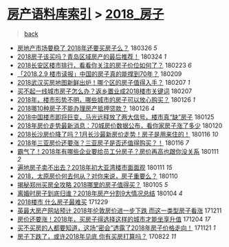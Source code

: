 [房产语料库索引](../../README.md)  > [2018_房子](2018_房子.md)
====
> [back](../README.md)

- [房地产市场要稳了 2018年还要买房子么？](http://jkwz.applinzi.com/ittc/7084841181701997575.html#%E6%88%BF%E5%9C%B0%E4%BA%A7%E5%B8%82%E5%9C%BA%E8%A6%81%E7%A8%B3%E4%BA%86+2018%E5%B9%B4%E8%BF%98%E8%A6%81%E4%B9%B0%E6%88%BF%E5%AD%90%E4%B9%88%EF%BC%9F) 180326 *5* 
- [2018房子该买吗？青岛区域房产的最后推荐！](http://jkwz.applinzi.com/ittc/7083996591889581072.html#2018%E6%88%BF%E5%AD%90%E8%AF%A5%E4%B9%B0%E5%90%97%EF%BC%9F%E9%9D%92%E5%B2%9B%E5%8C%BA%E5%9F%9F%E6%88%BF%E4%BA%A7%E7%9A%84%E6%9C%80%E5%90%8E%E6%8E%A8%E8%8D%90%EF%BC%81) 180324 *1* 
- [2018长安区楼市排行，看看你关注的房子价位如何了？](http://jkwz.applinzi.com/ittc/7073214459864941585.html#2018%E9%95%BF%E5%AE%89%E5%8C%BA%E6%A5%BC%E5%B8%82%E6%8E%92%E8%A1%8C%EF%BC%8C%E7%9C%8B%E7%9C%8B%E4%BD%A0%E5%85%B3%E6%B3%A8%E7%9A%84%E6%88%BF%E5%AD%90%E4%BB%B7%E4%BD%8D%E5%A6%82%E4%BD%95%E4%BA%86%EF%BC%9F) 180223 *6* 
- [「2018.2.9 楼市读报」中国的房子真的能撑到70年？](http://jkwz.applinzi.com/ittc/7068071367155385350.html#%E3%80%8C2018.2.9+%E6%A5%BC%E5%B8%82%E8%AF%BB%E6%8A%A5%E3%80%8D%E4%B8%AD%E5%9B%BD%E7%9A%84%E6%88%BF%E5%AD%90%E7%9C%9F%E7%9A%84%E8%83%BD%E6%92%91%E5%88%B070%E5%B9%B4%EF%BC%9F) 180209  
- [2018武汉买房地图新鲜出炉！哪个区的房子值得入手？](http://jkwz.applinzi.com/ittc/7067298062676788240.html#2018%E6%AD%A6%E6%B1%89%E4%B9%B0%E6%88%BF%E5%9C%B0%E5%9B%BE%E6%96%B0%E9%B2%9C%E5%87%BA%E7%82%89%EF%BC%81%E5%93%AA%E4%B8%AA%E5%8C%BA%E7%9A%84%E6%88%BF%E5%AD%90%E5%80%BC%E5%BE%97%E5%85%A5%E6%89%8B%EF%BC%9F) 180207 *1* 
- [买不起一线城市房子怎么办？返乡置业成2018楼市关键词](http://jkwz.applinzi.com/ittc/7067051676710470662.html#%E4%B9%B0%E4%B8%8D%E8%B5%B7%E4%B8%80%E7%BA%BF%E5%9F%8E%E5%B8%82%E6%88%BF%E5%AD%90%E6%80%8E%E4%B9%88%E5%8A%9E%EF%BC%9F%E8%BF%94%E4%B9%A1%E7%BD%AE%E4%B8%9A%E6%88%902018%E6%A5%BC%E5%B8%82%E5%85%B3%E9%94%AE%E8%AF%8D) 180207  
- [2018年，楼市形势不明，哪些城市的房子可以放心购买？](http://jkwz.applinzi.com/ittc/7063014336295863312.html#2018%E5%B9%B4%EF%BC%8C%E6%A5%BC%E5%B8%82%E5%BD%A2%E5%8A%BF%E4%B8%8D%E6%98%8E%EF%BC%8C%E5%93%AA%E4%BA%9B%E5%9F%8E%E5%B8%82%E7%9A%84%E6%88%BF%E5%AD%90%E5%8F%AF%E4%BB%A5%E6%94%BE%E5%BF%83%E8%B4%AD%E4%B9%B0%EF%BC%9F) 180126 *1* 
- [2018哪10种房子不能办理房产抵押贷款？](http://jkwz.applinzi.com/ittc/7062902501718623248.html#2018%E5%93%AA10%E7%A7%8D%E6%88%BF%E5%AD%90%E4%B8%8D%E8%83%BD%E5%8A%9E%E7%90%86%E6%88%BF%E4%BA%A7%E6%8A%B5%E6%8A%BC%E8%B4%B7%E6%AC%BE%EF%BC%9F) 180126 *4* 
- [2018中国楼市即将巨变，马光远释放了两大信号，楼市真“缺”房子](http://jkwz.applinzi.com/ittc/7062339739418362897.html#2018%E4%B8%AD%E5%9B%BD%E6%A5%BC%E5%B8%82%E5%8D%B3%E5%B0%86%E5%B7%A8%E5%8F%98%EF%BC%8C%E9%A9%AC%E5%85%89%E8%BF%9C%E9%87%8A%E6%94%BE%E4%BA%86%E4%B8%A4%E5%A4%A7%E4%BF%A1%E5%8F%B7%EF%BC%8C%E6%A5%BC%E5%B8%82%E7%9C%9F%E2%80%9C%E7%BC%BA%E2%80%9D%E6%88%BF%E5%AD%90) 180125  
- [2018年房价走势最新消息：70城房价数据公布，看你家房子涨了多少](http://jkwz.applinzi.com/ittc/7060613018268730384.html#2018%E5%B9%B4%E6%88%BF%E4%BB%B7%E8%B5%B0%E5%8A%BF%E6%9C%80%E6%96%B0%E6%B6%88%E6%81%AF%EF%BC%9A70%E5%9F%8E%E6%88%BF%E4%BB%B7%E6%95%B0%E6%8D%AE%E5%85%AC%E5%B8%83%EF%BC%8C%E7%9C%8B%E4%BD%A0%E5%AE%B6%E6%88%BF%E5%AD%90%E6%B6%A8%E4%BA%86%E5%A4%9A%E5%B0%91) 180120  
- [2018长沙房价降了吗？1月长沙最新房价走势！房子是用来住的！](http://jkwz.applinzi.com/ittc/7059223940562420743.html#2018%E9%95%BF%E6%B2%99%E6%88%BF%E4%BB%B7%E9%99%8D%E4%BA%86%E5%90%97%EF%BC%9F1%E6%9C%88%E9%95%BF%E6%B2%99%E6%9C%80%E6%96%B0%E6%88%BF%E4%BB%B7%E8%B5%B0%E5%8A%BF%EF%BC%81%E6%88%BF%E5%AD%90%E6%98%AF%E7%94%A8%E6%9D%A5%E4%BD%8F%E7%9A%84%EF%BC%81) 180116 *10* 
- [2018年三亚房价还要涨？三亚房子是否还值得购买？！](http://jkwz.applinzi.com/ittc/7059134013124379658.html#2018%E5%B9%B4%E4%B8%89%E4%BA%9A%E6%88%BF%E4%BB%B7%E8%BF%98%E8%A6%81%E6%B6%A8%EF%BC%9F%E4%B8%89%E4%BA%9A%E6%88%BF%E5%AD%90%E6%98%AF%E5%90%A6%E8%BF%98%E5%80%BC%E5%BE%97%E8%B4%AD%E4%B9%B0%EF%BC%9F%EF%BC%81) 180116 *7* 
- [霸气了！2018年有哪些企业要给员工分房子？房价再高也跟你没关系](http://jkwz.applinzi.com/ittc/7057326631981417489.html#%E9%9C%B8%E6%B0%94%E4%BA%86%EF%BC%812018%E5%B9%B4%E6%9C%89%E5%93%AA%E4%BA%9B%E4%BC%81%E4%B8%9A%E8%A6%81%E7%BB%99%E5%91%98%E5%B7%A5%E5%88%86%E6%88%BF%E5%AD%90%EF%BC%9F%E6%88%BF%E4%BB%B7%E5%86%8D%E9%AB%98%E4%B9%9F%E8%B7%9F%E4%BD%A0%E6%B2%A1%E5%85%B3%E7%B3%BB) 180111 *2* 
- [遍地房子卖不出去？2018年初大亚湾楼市面面观](http://jkwz.applinzi.com/ittc/7057249817506350087.html#%E9%81%8D%E5%9C%B0%E6%88%BF%E5%AD%90%E5%8D%96%E4%B8%8D%E5%87%BA%E5%8E%BB%EF%BC%9F2018%E5%B9%B4%E5%88%9D%E5%A4%A7%E4%BA%9A%E6%B9%BE%E6%A5%BC%E5%B8%82%E9%9D%A2%E9%9D%A2%E8%A7%82) 180111 *15* 
- [2018，太原房价何去何从？对你来说，房子重要么？](http://jkwz.applinzi.com/ittc/7056990311551599622.html#2018%EF%BC%8C%E5%A4%AA%E5%8E%9F%E6%88%BF%E4%BB%B7%E4%BD%95%E5%8E%BB%E4%BD%95%E4%BB%8E%EF%BC%9F%E5%AF%B9%E4%BD%A0%E6%9D%A5%E8%AF%B4%EF%BC%8C%E6%88%BF%E5%AD%90%E9%87%8D%E8%A6%81%E4%B9%88%EF%BC%9F) 180110  
- [揭秘郑州买房全攻略 2018哪里的房子值得买？](http://jkwz.applinzi.com/ittc/7055020596734198795.html#%E6%8F%AD%E7%A7%98%E9%83%91%E5%B7%9E%E4%B9%B0%E6%88%BF%E5%85%A8%E6%94%BB%E7%95%A5+2018%E5%93%AA%E9%87%8C%E7%9A%84%E6%88%BF%E5%AD%90%E5%80%BC%E5%BE%97%E4%B9%B0%EF%BC%9F) 180105 *5* 
- [离婚时房子到底归谁？2018年房产分割9大情况总结](http://jkwz.applinzi.com/ittc/7054740010845078545.html#%E7%A6%BB%E5%A9%9A%E6%97%B6%E6%88%BF%E5%AD%90%E5%88%B0%E5%BA%95%E5%BD%92%E8%B0%81%EF%BC%9F2018%E5%B9%B4%E6%88%BF%E4%BA%A7%E5%88%86%E5%89%B29%E5%A4%A7%E6%83%85%E5%86%B5%E6%80%BB%E7%BB%93) 180104 *4* 
- [2018楼市 什么房子最难买](http://jkwz.applinzi.com/ittc/7052547756667700240.html#2018%E6%A5%BC%E5%B8%82+%E4%BB%80%E4%B9%88%E6%88%BF%E5%AD%90%E6%9C%80%E9%9A%BE%E4%B9%B0) 171229  
- [英最大房产网站预计 2018年伦敦房价进一步下跌 而这一类型房子看涨](http://jkwz.applinzi.com/ittc/7045877911389733904.html#%E8%8B%B1%E6%9C%80%E5%A4%A7%E6%88%BF%E4%BA%A7%E7%BD%91%E7%AB%99%E9%A2%84%E8%AE%A1+2018%E5%B9%B4%E4%BC%A6%E6%95%A6%E6%88%BF%E4%BB%B7%E8%BF%9B%E4%B8%80%E6%AD%A5%E4%B8%8B%E8%B7%8C+%E8%80%8C%E8%BF%99%E4%B8%80%E7%B1%BB%E5%9E%8B%E6%88%BF%E5%AD%90%E7%9C%8B%E6%B6%A8) 171211  
- [房价还要涨！2018年，买房子得选择这样的城市才能坐享升值](http://jkwz.applinzi.com/ittc/7043175216560210960.html#%E6%88%BF%E4%BB%B7%E8%BF%98%E8%A6%81%E6%B6%A8%EF%BC%812018%E5%B9%B4%EF%BC%8C%E4%B9%B0%E6%88%BF%E5%AD%90%E5%BE%97%E9%80%89%E6%8B%A9%E8%BF%99%E6%A0%B7%E7%9A%84%E5%9F%8E%E5%B8%82%E6%89%8D%E8%83%BD%E5%9D%90%E4%BA%AB%E5%8D%87%E5%80%BC) 171204 *17* 
- [买不买房的人都要知道，这场“密会”透露了2018年房子价格走向！](http://jkwz.applinzi.com/ittc/7038480617296102416.html#%E4%B9%B0%E4%B8%8D%E4%B9%B0%E6%88%BF%E7%9A%84%E4%BA%BA%E9%83%BD%E8%A6%81%E7%9F%A5%E9%81%93%EF%BC%8C%E8%BF%99%E5%9C%BA%E2%80%9C%E5%AF%86%E4%BC%9A%E2%80%9D%E9%80%8F%E9%9C%B2%E4%BA%862018%E5%B9%B4%E6%88%BF%E5%AD%90%E4%BB%B7%E6%A0%BC%E8%B5%B0%E5%90%91%EF%BC%81) 171121 *1* 
- [房子下跌了，或许2018年见底 你有买房打算吗？](http://jkwz.applinzi.com/ittc/7004646131072762896.html#%E6%88%BF%E5%AD%90%E4%B8%8B%E8%B7%8C%E4%BA%86%EF%BC%8C%E6%88%96%E8%AE%B82018%E5%B9%B4%E8%A7%81%E5%BA%95+%E4%BD%A0%E6%9C%89%E4%B9%B0%E6%88%BF%E6%89%93%E7%AE%97%E5%90%97%EF%BC%9F) 170822 *11* 
